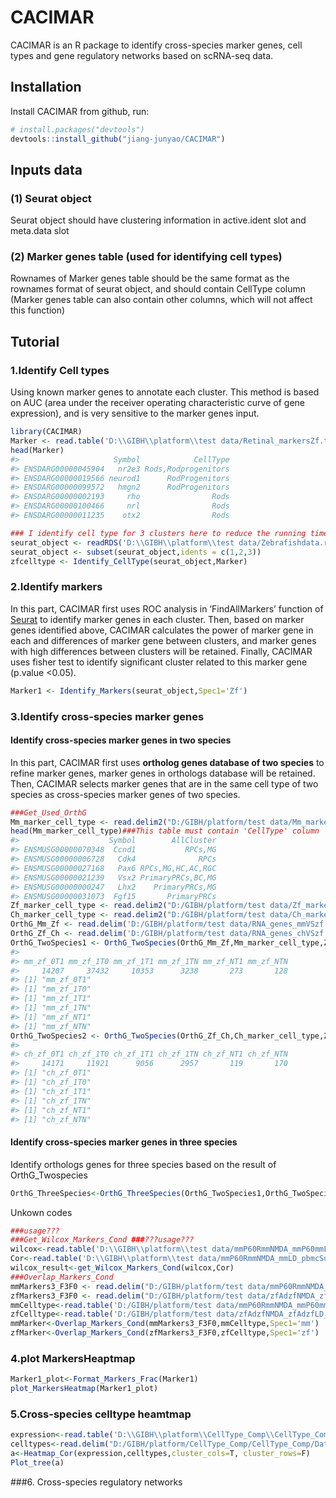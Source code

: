 
<!-- README.md is generated from README.Rmd. Please edit that file -->

# CACIMAR

<!-- badges: start -->
<!-- badges: end -->

CACIMAR is an R package to identify cross-species marker genes, cell
types and gene regulatory networks based on scRNA-seq data.

## Installation

Install CACIMAR from github, run:

``` r
# install.packages("devtools")
devtools::install_github("jiang-junyao/CACIMAR")
```

## Inputs data

### (1) Seurat object

Seurat object should have clustering information in active.ident slot
and meta.data slot

### (2) Marker genes table (used for identifying cell types)

Rownames of Marker genes table should be the same format as the rownames
format of seurat object, and should contain CellType column (Marker
genes table can also contain other columns, which will not affect this
function)

## Tutorial

### 1.Identify Cell types

Using known marker genes to annotate each cluster. This method is based
on AUC (area under the receiver operating characteristic curve of gene
expression), and is very sensitive to the marker genes input.

``` r
library(CACIMAR)
Marker <- read.table('D:\\GIBH\\platform\\test data/Retinal_markersZf.txt',header = T)
head(Marker)
#>                     Symbol            CellType
#> ENSDARG00000045904   nr2e3 Rods,Rodprogenitors
#> ENSDARG00000019566 neurod1      RodProgenitors
#> ENSDARG00000099572   hmgn2      RodProgenitors
#> ENSDARG00000002193     rho                Rods
#> ENSDARG00000100466     nrl                Rods
#> ENSDARG00000011235    otx2                Rods
```

``` r
### I identify cell type for 3 clusters here to reduce the running time
seurat_object <- readRDS('D:\\GIBH\\platform\\test data/Zebrafishdata.rds')
seurat_object <- subset(seurat_object,idents = c(1,2,3))
zfcelltype <- Identify_CellType(seurat_object,Marker)
```

### 2.Identify markers

In this part, CACIMAR first uses ROC analysis in ‘FindAllMarkers’
function of
[Seurat](https://satijalab.org/seurat/articles/get_started.html) to
identify marker genes in each cluster. Then, based on marker genes
identified above, CACIMAR calculates the power of marker gene in each
and differences of marker gene between clusters, and marker genes with
high differences between clusters will be retained. Finally, CACIMAR
uses fisher test to identify significant cluster related to this marker
gene (p.value &lt;0.05).

``` r
Marker1 <- Identify_Markers(seurat_object,Spec1='Zf')
```

### 3.Identify cross-species marker genes

#### Identify cross-species marker genes in two species

In this part, CACIMAR first uses **ortholog genes database of two
species** to refine marker genes, marker genes in orthologs database
will be retained. Then, CACIMAR selects marker genes that are in the
same cell type of two species as cross-species marker genes of two
species.

``` r
###Get_Used_OrthG
Mm_marker_cell_type <- read.delim2("D:/GIBH/platform/test data/Mm_marker_cell_type.txt")
head(Mm_marker_cell_type)###This table must contain 'CellType' column
#>                    Symbol        AllCluster
#> ENSMUSG00000070348  Ccnd1           RPCs,MG
#> ENSMUSG00000006728   Cdk4              RPCs
#> ENSMUSG00000027168   Pax6 RPCs,MG,HC,AC,RGC
#> ENSMUSG00000021239   Vsx2 PrimaryPRCs,BC,MG
#> ENSMUSG00000000247   Lhx2    PrimaryPRCs,MG
#> ENSMUSG00000031073  Fgf15       PrimaryPRCs
Zf_marker_cell_type <- read.delim2("D:/GIBH/platform/test data/Zf_marker_cell_type.txt")
Ch_marker_cell_type <- read.delim2("D:/GIBH/platform/test data/Ch_marker_cell_type.txt")
OrthG_Mm_Zf <- read.delim('D:/GIBH/platform/test data/RNA_genes_mmVSzf.txt')
OrthG_Zf_Ch <- read.delim('D:/GIBH/platform/test data/RNA_genes_chVSzf.txt')
OrthG_TwoSpecies1 <- OrthG_TwoSpecies(OrthG_Mm_Zf,Mm_marker_cell_type,Zf_marker_cell_type,Species_name = c('mm','zf'))
#> 
#> mm_zf_0T1 mm_zf_1T0 mm_zf_1T1 mm_zf_1TN mm_zf_NT1 mm_zf_NTN 
#>     14207     37432     10353      3238       273       128 
#> [1] "mm_zf_0T1"
#> [1] "mm_zf_1T0"
#> [1] "mm_zf_1T1"
#> [1] "mm_zf_1TN"
#> [1] "mm_zf_NT1"
#> [1] "mm_zf_NTN"
OrthG_TwoSpecies2 <- OrthG_TwoSpecies(OrthG_Zf_Ch,Ch_marker_cell_type,Zf_marker_cell_type,Species_name = c('ch','zf'))
#> 
#> ch_zf_0T1 ch_zf_1T0 ch_zf_1T1 ch_zf_1TN ch_zf_NT1 ch_zf_NTN 
#>     14171     11921      9056      2957       119       170 
#> [1] "ch_zf_0T1"
#> [1] "ch_zf_1T0"
#> [1] "ch_zf_1T1"
#> [1] "ch_zf_1TN"
#> [1] "ch_zf_NT1"
#> [1] "ch_zf_NTN"
```

#### Identify cross-species marker genes in three species

Identify orthologs genes for three species based on the result of
OrthG\_Twospecies

``` r
OrthG_ThreeSpecies<-OrthG_ThreeSpecies(OrthG_TwoSpecies1,OrthG_TwoSpecies2,c('mm','zf','zf','ch'))
```

Unkown codes

``` r
###usage???
###Get_Wilcox_Markers_Cond ###???usage???
wilcox<-read.table('D:\\GIBH\\platform\\test data/mmP60RmmNMDA_mmP60mmLD_wilcoxMG_MarkerGenes.txt')
Cor<-read.table('D:\\GIBH\\platform\\test data/mmP60RmmNMDA_mmLD_pbmcSubC_MG_Bin50_R5_GeneCor.txt',header = T)
wilcox_result<-get_Wilcox_Markers_Cond(wilcox,Cor)
###Overlap_Markers_Cond
mmMarkers3_F3F0 <- read.delim("D:/GIBH/platform/test data/mmP60RmmNMDA_mmP60mmLD_P03_Markers3_F3F0.txt")
zfMarkers3_F3F0 <- read.delim("D:/GIBH/platform/test data/zfAdzfNMDA_zfAdzfLD_zfAdzfTR_P03_Markers3_F3F0.txt")
mmCelltype<-read.table('D:/GIBH/platform/test data/mmP60RmmNMDA_mmP60mmLD_Cell_Types.txt',header = T)
zfCelltype<-read.table('D:/GIBH/platform/test data/zfAdzfNMDA_zfAdzfLD_zfAdzfTR_Cell_Types.txt',header = T)
mmMarker<-Overlap_Markers_Cond(mmMarkers3_F3F0,mmCelltype,Spec1='mm')
zfMarker<-Overlap_Markers_Cond(zfMarkers3_F3F0,zfCelltype,Spec1='zf')
```

### 4.plot MarkersHeaptmap

``` r
Marker1_plot<-Format_Markers_Frac(Marker1)
plot_MarkersHeatmap(Marker1_plot)
```

### 5.Cross-species celltype heamtmap

``` r
expression<-read.table('D:\\GIBH\\platform\\CellType_Comp\\CellType_Comp\\Data/mmP60RmmNMDA_chP10chNMDA_zfAdzfNMDA_Power01_SharedMarkers_Frac.txt')
celltypes<-read.delim("D:/GIBH/platform/CellType_Comp/CellType_Comp/Data/mmP60RmmNMDA_chP10chNMDA_zfAdzfNMDA_Cell_Types.txt")
a<-Heatmap_Cor(expression,celltypes,cluster_cols=T, cluster_rows=F)
Plot_tree(a)
```

\#\#\#6. Cross-species regulatory networks
